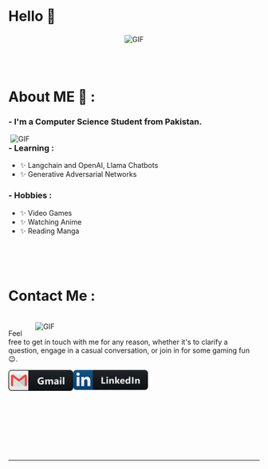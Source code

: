# Hello 👋

<div align="center">
  
<img height="400" width="700" alt="GIF" align="center" src="https://media.giphy.com/media/v1.Y2lkPTc5MGI3NjExNmh0ZThiaXZiZnJybDJrNHZ0dnBsbGlndHI1cGhsODlrNm9rNHdmbiZlcD12MV9pbnRlcm5hbF9naWZfYnlfaWQmY3Q9Zw/FWAcpJsFT9mvrv0e7a/giphy.gif">

</div>

</br>
</br>
</br>

# About ME 💬 :

### - I'm a Computer Science Student from Pakistan.

<img hight="400" width="500" alt="GIF" align="right" src="https://media.giphy.com/media/v1.Y2lkPTc5MGI3NjExMGw0aW1remhxcTU2czJ5NWg1ZjU4b2lyNHlrMGpsZ3lscG9mbnpqYSZlcD12MV9pbnRlcm5hbF9naWZfYnlfaWQmY3Q9Zw/3pTtbLJ7Jd0YM/giphy.gif">

### - Learning :

- ✨ Langchain and OpenAI, Llama Chatbots
- ✨ Generative Adversarial Networks

### - Hobbies :

- ✨ Video Games
- ✨ Watching Anime
- ✨ Reading Manga

</br>
</br>
</br>



# Contact Me :

<p>
 </br>

<img hight="320" width="450" align="right" alt="GIF" src="https://media.giphy.com/media/12K8GGWstl229G/giphy.gif">

Feel free to get in touch with me for any reason, whether it's to clarify a question, engage in a casual conversation, or join in for some gaming fun 😉.

<a href="mailto:talhayounas0348@gmail.com">
 <img align="left" alt="Gmail" width="130" hight="100" src="https://github.com/talhaty/talhaty/blob/main/assets/icons/gmail.png" />
</a>
<a href="https://www.linkedin.com/in/talha-yunus-8169aa182/">
  <img align="left" alt="Linkedin" width="150" hight="100" src="https://github.com/talhaty/talhaty/blob/main/assets/icons/linkedin.png" />
</br>
</br>
</br>
</a>

 </p>


</br>
</br>
</br>
</br>
</br>
</br>

---
